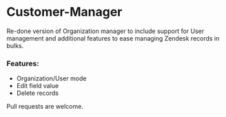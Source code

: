 # Customer-Manager

Re-done version of Organization manager to include support for User management and additional features to ease managing Zendesk records in bulks.

### Features:

* Organization/User mode
* Edit field value
* Delete records

Pull requests are welcome.
